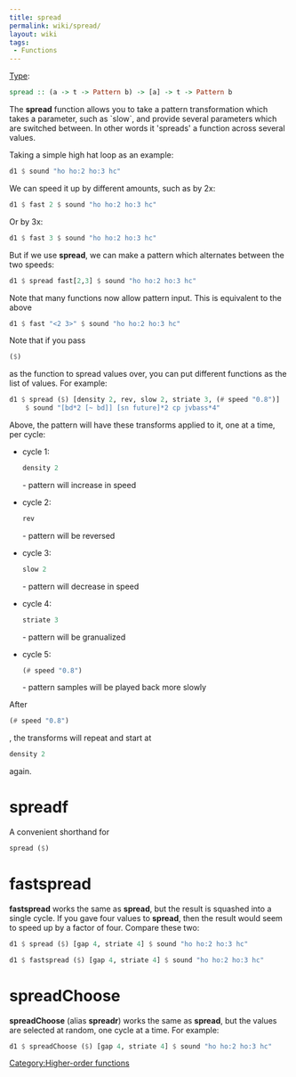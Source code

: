 ```yaml
---
title: spread
permalink: wiki/spread/
layout: wiki
tags:
 - Functions
---
```


[Type](/wiki/Type_signature "wikilink"):

``` haskell
spread :: (a -> t -> Pattern b) -> [a] -> t -> Pattern b
```

The **spread** function allows you to take a pattern transformation
which takes a parameter, such as \`slow\`, and provide several
parameters which are switched between. In other words it 'spreads' a
function across several values.

Taking a simple high hat loop as an example:

``` haskell
d1 $ sound "ho ho:2 ho:3 hc"
```

We can speed it up by different amounts, such as by 2x:

``` haskell
d1 $ fast 2 $ sound "ho ho:2 ho:3 hc"
```

Or by 3x:

``` haskell
d1 $ fast 3 $ sound "ho ho:2 ho:3 hc"
```

But if we use **spread**, we can make a pattern which alternates between
the two speeds:

``` haskell
d1 $ spread fast[2,3] $ sound "ho ho:2 ho:3 hc"
```

Note that many functions now allow pattern input. This is equivalent to
the above

``` haskell
d1 $ fast "<2 3>" $ sound "ho ho:2 ho:3 hc"
```

Note that if you pass

``` haskell
($)
```

as the function to spread values over, you can put different functions
as the list of values. For example:

``` haskell
d1 $ spread ($) [density 2, rev, slow 2, striate 3, (# speed "0.8")]
    $ sound "[bd*2 [~ bd]] [sn future]*2 cp jvbass*4"
```

Above, the pattern will have these transforms applied to it, one at a
time, per cycle:

-   cycle 1:
    ``` haskell
    density 2
    ```

    \- pattern will increase in speed
-   cycle 2:
    ``` haskell
    rev
    ```

    \- pattern will be reversed
-   cycle 3:
    ``` haskell
    slow 2
    ```

    \- pattern will decrease in speed
-   cycle 4:
    ``` haskell
    striate 3
    ```

    \- pattern will be granualized
-   cycle 5:
    ``` haskell
    (# speed "0.8")
    ```

    \- pattern samples will be played back more slowly

After

``` haskell
(# speed "0.8")
```

, the transforms will repeat and start at

``` haskell
density 2
```

again.

# spreadf

A convenient shorthand for

``` haskell
spread ($)
```

# fastspread

**fastspread** works the same as **spread**, but the result is squashed
into a single cycle. If you gave four values to **spread**, then the
result would seem to speed up by a factor of four. Compare these two:

``` haskell
d1 $ spread ($) [gap 4, striate 4] $ sound "ho ho:2 ho:3 hc"
```

``` haskell
d1 $ fastspread ($) [gap 4, striate 4] $ sound "ho ho:2 ho:3 hc"
```

# spreadChoose

**spreadChoose** (alias **spreadr**) works the same as **spread**, but
the values are selected at random, one cycle at a time. For example:

``` haskell
d1 $ spreadChoose ($) [gap 4, striate 4] $ sound "ho ho:2 ho:3 hc"
```

[Category:Higher-order
functions](/wiki/Category:Higher-order_functions "wikilink")
